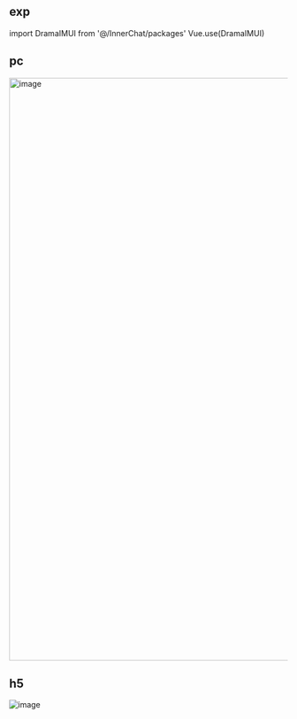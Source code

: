 ## exp
import DramaIMUI from '@/InnerChat/packages'
Vue.use(DramaIMUI)

## pc
<img width="1053" alt="image" src="https://user-images.githubusercontent.com/50430835/172328555-ad69a41b-fe1f-4a6f-85e3-8fa674ac0e0c.png">

## h5
![image](https://user-images.githubusercontent.com/50430835/172328646-522d1642-f790-407a-bc02-206f65cbdfaf.png)

